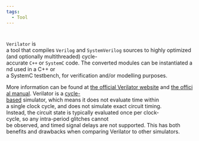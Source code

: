 ```yaml
---
tags:
  - Tool
---
```


# 
`Verilator` is a tool that compiles `Verilog` and `SystemVerilog` sources to highly optimized (and optionally multithreaded) cycle-accurate `C++` or `SystemC` code. The converted modules can be instantiated and used in a C++ or a SystemC testbench, for verification and/or modelling purposes.

More information can be found at [the official Verilator website](https://www.veripool.org/verilator/) and [the official manual](https://verilator.org/guide/latest/).
Verilator is a [cycle-based](https://www.asic-world.com/verilog/verifaq3.html) simulator, which means it does not evaluate time within a single clock cycle, and does not simulate exact circuit timing. Instead, the circuit state is typically evaluated once per clock-cycle, so any intra-period glitches cannot be observed, and timed signal delays are not supported. This has both benefits and drawbacks when comparing Verilator to other simulators.